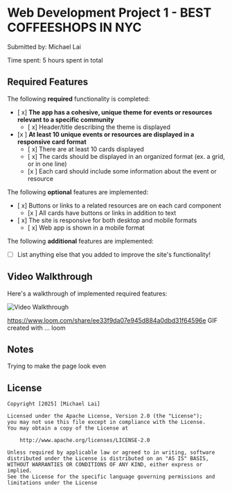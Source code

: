 # Web Development Project 1 - BEST COFFEESHOPS IN NYC

Submitted by: Michael Lai


Time spent: 5 hours spent in total

## Required Features

The following **required** functionality is completed:

- [ x] **The app has a cohesive, unique theme for events or resources relevant to a specific community**
  - [ x] Header/title describing the theme is displayed
- [x ] **At least 10 unique events or resources are displayed in a responsive card format**
  - [ x] There are at least 10 cards displayed 
  - [ x] The cards should be displayed in an organized format (ex. a grid, or in one line)
  - [x ] Each card should include some information about the event or resource


The following **optional** features are implemented:

- [ x] Buttons or links to a related resources are on each card component
  - [x ] All cards have buttons or links in addition to text
- [ x] The site is responsive for both desktop and mobile formats
  - [ x] Web app is shown in a mobile format

The following **additional** features are implemented:

* [ ] List anything else that you added to improve the site's functionality!

## Video Walkthrough

Here's a walkthrough of implemented required features:

<img src='http://i.imgur.com/link/to/your/gif/file.gif' title='Video Walkthrough' width='' alt='Video Walkthrough' />

https://www.loom.com/share/ee33f9da07e945d884a0dbd31f64596e
GIF created with ...  loom
<!-- Recommended tools:
[Kap](https://getkap.co/) for macOS
[ScreenToGif](https://www.screentogif.com/) for Windows
[peek](https://github.com/phw/peek) for Linux. -->

## Notes

Trying to make the page look even

## License

    Copyright [2025] [Michael Lai]

    Licensed under the Apache License, Version 2.0 (the "License");
    you may not use this file except in compliance with the License.
    You may obtain a copy of the License at

        http://www.apache.org/licenses/LICENSE-2.0

    Unless required by applicable law or agreed to in writing, software
    distributed under the License is distributed on an "AS IS" BASIS,
    WITHOUT WARRANTIES OR CONDITIONS OF ANY KIND, either express or implied.
    See the License for the specific language governing permissions and
    limitations under the License